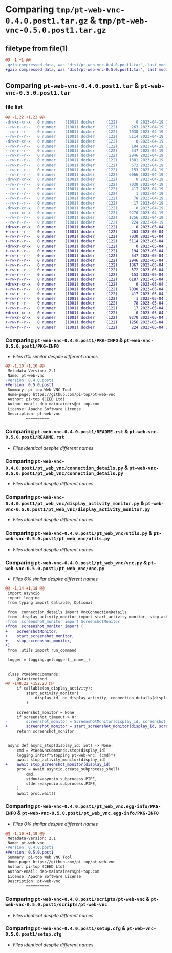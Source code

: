 # Comparing `tmp/pt-web-vnc-0.4.0.post1.tar.gz` & `tmp/pt-web-vnc-0.5.0.post1.tar.gz`

## filetype from file(1)

```diff
@@ -1 +1 @@
-gzip compressed data, was "dist/pt-web-vnc-0.4.0.post1.tar", last modified: Wed Apr 19 13:04:32 2023, max compression
+gzip compressed data, was "dist/pt-web-vnc-0.5.0.post1.tar", last modified: Thu May  4 13:15:29 2023, max compression
```

## Comparing `pt-web-vnc-0.4.0.post1.tar` & `pt-web-vnc-0.5.0.post1.tar`

### file list

```diff
@@ -1,22 +1,22 @@
-drwxr-xr-x   0 runner    (1001) docker     (122)        0 2023-04-19 13:04:32.000000 pt-web-vnc-0.4.0.post1/
--rw-r--r--   0 runner    (1001) docker     (122)      263 2023-04-19 13:04:22.000000 pt-web-vnc-0.4.0.post1/MANIFEST.in
--rw-r--r--   0 runner    (1001) docker     (122)     7030 2023-04-19 13:04:32.000000 pt-web-vnc-0.4.0.post1/PKG-INFO
--rw-r--r--   0 runner    (1001) docker     (122)     5114 2023-04-19 13:04:22.000000 pt-web-vnc-0.4.0.post1/README.rst
-drwxr-xr-x   0 runner    (1001) docker     (122)        0 2023-04-19 13:04:32.000000 pt-web-vnc-0.4.0.post1/pt_web_vnc/
--rw-r--r--   0 runner    (1001) docker     (122)      194 2023-04-19 13:04:22.000000 pt-web-vnc-0.4.0.post1/pt_web_vnc/__init__.py
--rw-r--r--   0 runner    (1001) docker     (122)      547 2023-04-19 13:04:22.000000 pt-web-vnc-0.4.0.post1/pt_web_vnc/connection_details.py
--rw-r--r--   0 runner    (1001) docker     (122)     2946 2023-04-19 13:04:22.000000 pt-web-vnc-0.4.0.post1/pt_web_vnc/display_activity_monitor.py
--rw-r--r--   0 runner    (1001) docker     (122)     1381 2023-04-19 13:04:22.000000 pt-web-vnc-0.4.0.post1/pt_web_vnc/screenshot_monitor.py
--rw-r--r--   0 runner    (1001) docker     (122)      572 2023-04-19 13:04:22.000000 pt-web-vnc-0.4.0.post1/pt_web_vnc/utils.py
--rw-r--r--   0 runner    (1001) docker     (122)      153 2023-04-19 13:04:22.000000 pt-web-vnc-0.4.0.post1/pt_web_vnc/version.py
--rw-r--r--   0 runner    (1001) docker     (122)     6066 2023-04-19 13:04:22.000000 pt-web-vnc-0.4.0.post1/pt_web_vnc/vnc.py
-drwxr-xr-x   0 runner    (1001) docker     (122)        0 2023-04-19 13:04:32.000000 pt-web-vnc-0.4.0.post1/pt_web_vnc.egg-info/
--rw-r--r--   0 runner    (1001) docker     (122)     7030 2023-04-19 13:04:32.000000 pt-web-vnc-0.4.0.post1/pt_web_vnc.egg-info/PKG-INFO
--rw-r--r--   0 runner    (1001) docker     (122)      417 2023-04-19 13:04:32.000000 pt-web-vnc-0.4.0.post1/pt_web_vnc.egg-info/SOURCES.txt
--rw-r--r--   0 runner    (1001) docker     (122)        1 2023-04-19 13:04:32.000000 pt-web-vnc-0.4.0.post1/pt_web_vnc.egg-info/dependency_links.txt
--rw-r--r--   0 runner    (1001) docker     (122)       78 2023-04-19 13:04:32.000000 pt-web-vnc-0.4.0.post1/pt_web_vnc.egg-info/requires.txt
--rw-r--r--   0 runner    (1001) docker     (122)       17 2023-04-19 13:04:32.000000 pt-web-vnc-0.4.0.post1/pt_web_vnc.egg-info/top_level.txt
-drwxr-xr-x   0 runner    (1001) docker     (122)        0 2023-04-19 13:04:32.000000 pt-web-vnc-0.4.0.post1/scripts/
--rwxr-xr-x   0 runner    (1001) docker     (122)     9270 2023-04-19 13:04:22.000000 pt-web-vnc-0.4.0.post1/scripts/pt-web-vnc
--rw-r--r--   0 runner    (1001) docker     (122)     1256 2023-04-19 13:04:32.000000 pt-web-vnc-0.4.0.post1/setup.cfg
--rw-r--r--   0 runner    (1001) docker     (122)      224 2023-04-19 13:04:22.000000 pt-web-vnc-0.4.0.post1/setup.py
+drwxr-xr-x   0 runner    (1001) docker     (122)        0 2023-05-04 13:15:29.000000 pt-web-vnc-0.5.0.post1/
+-rw-r--r--   0 runner    (1001) docker     (122)      263 2023-05-04 13:15:16.000000 pt-web-vnc-0.5.0.post1/MANIFEST.in
+-rw-r--r--   0 runner    (1001) docker     (122)     7030 2023-05-04 13:15:29.000000 pt-web-vnc-0.5.0.post1/PKG-INFO
+-rw-r--r--   0 runner    (1001) docker     (122)     5114 2023-05-04 13:15:16.000000 pt-web-vnc-0.5.0.post1/README.rst
+drwxr-xr-x   0 runner    (1001) docker     (122)        0 2023-05-04 13:15:29.000000 pt-web-vnc-0.5.0.post1/pt_web_vnc/
+-rw-r--r--   0 runner    (1001) docker     (122)      194 2023-05-04 13:15:16.000000 pt-web-vnc-0.5.0.post1/pt_web_vnc/__init__.py
+-rw-r--r--   0 runner    (1001) docker     (122)      547 2023-05-04 13:15:16.000000 pt-web-vnc-0.5.0.post1/pt_web_vnc/connection_details.py
+-rw-r--r--   0 runner    (1001) docker     (122)     2946 2023-05-04 13:15:16.000000 pt-web-vnc-0.5.0.post1/pt_web_vnc/display_activity_monitor.py
+-rw-r--r--   0 runner    (1001) docker     (122)     1867 2023-05-04 13:15:16.000000 pt-web-vnc-0.5.0.post1/pt_web_vnc/screenshot_monitor.py
+-rw-r--r--   0 runner    (1001) docker     (122)      572 2023-05-04 13:15:16.000000 pt-web-vnc-0.5.0.post1/pt_web_vnc/utils.py
+-rw-r--r--   0 runner    (1001) docker     (122)      153 2023-05-04 13:15:16.000000 pt-web-vnc-0.5.0.post1/pt_web_vnc/version.py
+-rw-r--r--   0 runner    (1001) docker     (122)     6187 2023-05-04 13:15:16.000000 pt-web-vnc-0.5.0.post1/pt_web_vnc/vnc.py
+drwxr-xr-x   0 runner    (1001) docker     (122)        0 2023-05-04 13:15:29.000000 pt-web-vnc-0.5.0.post1/pt_web_vnc.egg-info/
+-rw-r--r--   0 runner    (1001) docker     (122)     7030 2023-05-04 13:15:29.000000 pt-web-vnc-0.5.0.post1/pt_web_vnc.egg-info/PKG-INFO
+-rw-r--r--   0 runner    (1001) docker     (122)      417 2023-05-04 13:15:29.000000 pt-web-vnc-0.5.0.post1/pt_web_vnc.egg-info/SOURCES.txt
+-rw-r--r--   0 runner    (1001) docker     (122)        1 2023-05-04 13:15:29.000000 pt-web-vnc-0.5.0.post1/pt_web_vnc.egg-info/dependency_links.txt
+-rw-r--r--   0 runner    (1001) docker     (122)       78 2023-05-04 13:15:29.000000 pt-web-vnc-0.5.0.post1/pt_web_vnc.egg-info/requires.txt
+-rw-r--r--   0 runner    (1001) docker     (122)       17 2023-05-04 13:15:29.000000 pt-web-vnc-0.5.0.post1/pt_web_vnc.egg-info/top_level.txt
+drwxr-xr-x   0 runner    (1001) docker     (122)        0 2023-05-04 13:15:29.000000 pt-web-vnc-0.5.0.post1/scripts/
+-rwxr-xr-x   0 runner    (1001) docker     (122)     9270 2023-05-04 13:15:16.000000 pt-web-vnc-0.5.0.post1/scripts/pt-web-vnc
+-rw-r--r--   0 runner    (1001) docker     (122)     1256 2023-05-04 13:15:29.000000 pt-web-vnc-0.5.0.post1/setup.cfg
+-rw-r--r--   0 runner    (1001) docker     (122)      224 2023-05-04 13:15:16.000000 pt-web-vnc-0.5.0.post1/setup.py
```

### Comparing `pt-web-vnc-0.4.0.post1/PKG-INFO` & `pt-web-vnc-0.5.0.post1/PKG-INFO`

 * *Files 0% similar despite different names*

```diff
@@ -1,10 +1,10 @@
 Metadata-Version: 2.1
 Name: pt-web-vnc
-Version: 0.4.0.post1
+Version: 0.5.0.post1
 Summary: pi-top Web VNC Tool
 Home-page: https://github.com/pi-top/pt-web-vnc
 Author: pi-top (CEED Ltd)
 Author-email: deb-maintainers@pi-top.com
 License: Apache Software License
 Description: pt-web-vnc
         ==========
```

### Comparing `pt-web-vnc-0.4.0.post1/README.rst` & `pt-web-vnc-0.5.0.post1/README.rst`

 * *Files identical despite different names*

### Comparing `pt-web-vnc-0.4.0.post1/pt_web_vnc/connection_details.py` & `pt-web-vnc-0.5.0.post1/pt_web_vnc/connection_details.py`

 * *Files identical despite different names*

### Comparing `pt-web-vnc-0.4.0.post1/pt_web_vnc/display_activity_monitor.py` & `pt-web-vnc-0.5.0.post1/pt_web_vnc/display_activity_monitor.py`

 * *Files identical despite different names*

### Comparing `pt-web-vnc-0.4.0.post1/pt_web_vnc/utils.py` & `pt-web-vnc-0.5.0.post1/pt_web_vnc/utils.py`

 * *Files identical despite different names*

### Comparing `pt-web-vnc-0.4.0.post1/pt_web_vnc/vnc.py` & `pt-web-vnc-0.5.0.post1/pt_web_vnc/vnc.py`

 * *Files 6% similar despite different names*

```diff
@@ -1,14 +1,18 @@
 import asyncio
 import logging
 from typing import Callable, Optional
 
 from .connection_details import VncConnectionDetails
 from .display_activity_monitor import start_activity_monitor, stop_activity_monitor
-from .screenshot_monitor import ScreenshotMonitor
+from .screenshot_monitor import (
+    ScreenshotMonitor,
+    start_screenshot_monitor,
+    stop_screenshot_monitor,
+)
 from .utils import run_command
 
 logger = logging.getLogger(__name__)
 
 
 class PtWebVncCommands:
     @staticmethod
@@ -148,22 +152,23 @@
     if callable(on_display_activity):
         start_activity_monitor(
             display_id, on_display_activity, connection_details(display_id)
         )
 
     screenshot_monitor = None
     if screenshot_timeout > 0:
-        screenshot_monitor = ScreenshotMonitor(display_id, screenshot_timeout)
+        screenshot_monitor = start_screenshot_monitor(display_id, screenshot_timeout)
     return screenshot_monitor
 
 
 async def async_stop(display_id: int) -> None:
     cmd = PtWebVncCommands.stop(display_id)
     logging.info(f"Stopping pt-web-vnc: {cmd}")
     await stop_activity_monitor(display_id)
+    await stop_screenshot_monitor(display_id)
     proc = await asyncio.create_subprocess_shell(
         cmd,
         stdout=asyncio.subprocess.PIPE,
         stderr=asyncio.subprocess.PIPE,
     )
     await proc.wait()
```

### Comparing `pt-web-vnc-0.4.0.post1/pt_web_vnc.egg-info/PKG-INFO` & `pt-web-vnc-0.5.0.post1/pt_web_vnc.egg-info/PKG-INFO`

 * *Files 0% similar despite different names*

```diff
@@ -1,10 +1,10 @@
 Metadata-Version: 2.1
 Name: pt-web-vnc
-Version: 0.4.0.post1
+Version: 0.5.0.post1
 Summary: pi-top Web VNC Tool
 Home-page: https://github.com/pi-top/pt-web-vnc
 Author: pi-top (CEED Ltd)
 Author-email: deb-maintainers@pi-top.com
 License: Apache Software License
 Description: pt-web-vnc
         ==========
```

### Comparing `pt-web-vnc-0.4.0.post1/scripts/pt-web-vnc` & `pt-web-vnc-0.5.0.post1/scripts/pt-web-vnc`

 * *Files identical despite different names*

### Comparing `pt-web-vnc-0.4.0.post1/setup.cfg` & `pt-web-vnc-0.5.0.post1/setup.cfg`

 * *Files identical despite different names*

